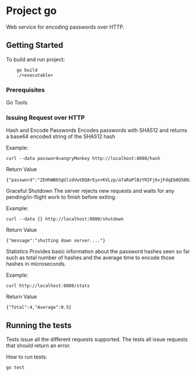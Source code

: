 # Project go

Web service for encoding passwords over HTTP.

## Getting Started

To build and run project:
```
	go build
	./<executable>
```

### Prerequisites

Go Tools


### Issuing Request over HTTP

Hash and Encode Passwords
Encodes passwords with SHA512 and returns a base64 encoded string of the SHA512 hash

Example:

```
curl --data password=angryMonkey http://localhost:8080/hash
```

Return Value

```
{"password":"ZEHhWB65gUlzdVwtDQArEyx+KVLzp/aTaRaPlBzYRIFj6vjFdqEb0Q5B8zVKCZ0vKbZPZklJz0Fd7su2A+gf7Q=="}
```

Graceful Shutdown
The server rejects new requests and waits for any pending/in-flight work to finish before exiting.

Example:

```
curl --data {} http://localhost:8080/shutdown
```

Return Value

```
{"message":"shutting down server...."}
```

Statistics
Provides basic information about the password hashes seen so far such as total number of hashes and the average time to encode those hashes in microseconds.

Example:
```
curl http://localhost:8080/stats
```

Return Value

```
{"Total":4,"Average":9.5}
```

## Running the tests
Tests issue all the different requests supported.  The tests all issue requests that should return an error.

How to run tests:

```
go test
```